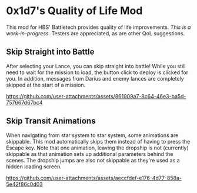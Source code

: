 # 0x1d7's Quality of Life Mod

This mod for HBS' Battletech provides quality of life improvements. _This is a work-in-progress_. Testers are appreciated, as are other QoL suggestions.

## Skip Straight into Battle
After selecting your Lance, you can skip straight into battle! While you still need to wait for the mission to load, the button click to deploy is clicked for you. In addition, messages from Darius and enemy lances are completely skipped at the start of a mission.

https://github.com/user-attachments/assets/861909a7-8c64-46e3-ba5d-757667d67bc4

## Skip Transit Animations
When navigating from star system to star system, some animations are skippable. This mod automatically skips them instead of having to press the Escape key. Note that one animation, leaving the dropship is not (currently) skippable as that animation sets up additional parameters behind the scenes. The dropship jumps are also not skippable as they're used as a hidden loading screen.

https://github.com/user-attachments/assets/aeccfdef-e176-4d77-858a-5e42f86c0d03
